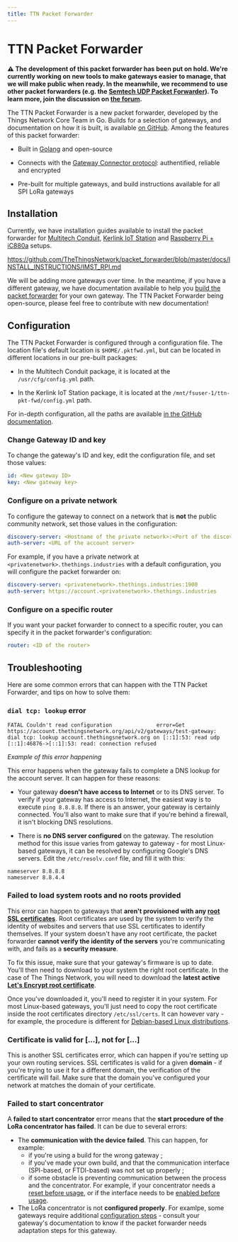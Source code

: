 ```yaml
---
title: TTN Packet Forwarder
---
```


# TTN Packet Forwarder

**⚠️ The development of this packet forwarder has been put on hold. We're currently working on new tools to make gateways easier to manage, that we will make public when ready. In the meanwhile, we recommend to use other packet forwarders (e.g. the [Semtech UDP Packet Forwarder](semtech-udp.md)). To learn more, join the discussion on [the forum](https://www.thethingsnetwork.org/forum/t/new-ttn-packet-forwarder-available/7644/46).**

The TTN Packet Forwarder is a new packet forwarder, developed by the Things Network Core Team in Go. Builds for a selection of gateways, and documentation on how it is built, is available [on GitHub](https://github.com/TheThingsNetwork/packet_forwarder). Among the features of this packet forwarder:

* Built in [Golang](https://golang.org) and open-source

* Connects with the [Gateway Connector protocol](../start/connection.html#gateway-connector-protocol): authentified, reliable and encrypted

* Pre-built for multiple gateways, and build instructions available for all SPI LoRa gateways

## Installation

Currently, we have installation guides available to install the packet forwarder for [Multitech Conduit](https://github.com/TheThingsNetwork/packet_forwarder/blob/master/docs/INSTALL_INSTRUCTIONS/MULTITECH.md), [Kerlink IoT Station](https://github.com/TheThingsNetwork/packet_forwarder/blob/master/docs/INSTALL_INSTRUCTIONS/KERLINK.md) and [Raspberry Pi + iC880a](https://github.com/TheThingsNetwork/packet_forwarder/blob/master/docs/INSTALL_INSTRUCTIONS/KERLINK.md) setups.

https://github.com/TheThingsNetwork/packet_forwarder/blob/master/docs/INSTALL_INSTRUCTIONS/IMST_RPI.md









We will be adding more gateways over time. In the meantime, if you have a different gateway, we have documentation available to help you [build the packet forwarder](https://github.com/TheThingsNetwork/packet_forwarder/blob/master/docs/INSTALL_INSTRUCTIONS/SPI.md) for your own gateway. The TTN Packet Forwarder being open-source, please feel free to contribute with new documentation!

## Configuration

The TTN Packet Forwarder is configured through a configuration file. The location file's default location is `$HOME/.pktfwd.yml`, but can be located in different locations in our pre-built packages:

* In the Multitech Conduit package, it is located at the `/usr/cfg/config.yml` path.

* In the Kerlink IoT Station package, it is located at the `/mnt/fsuser-1/ttn-pkt-fwd/config.yml` path.

For in-depth configuration, all the paths are available [in the GitHub documentation](https://github.com/TheThingsNetwork/packet_forwarder#run).

### Change Gateway ID and key

To change the gateway's ID and key, edit the configuration file, and set those values:

```yaml
id: <New gateway ID>
key: <New gateway key>
```

### Configure on a private network

To configure the gateway to connect on a network that is **not** the public community network, set those values in the configuration:

```yaml
discovery-server: <Hostname of the private network>:<Port of the discovery server>
auth-server: <URL of the account server>
```

For example, if you have a private network at `<privatenetwork>.thethings.industries` with a default configuration, you will configure the packet forwarder on:

```yaml
discovery-server: <privatenetwork>.thethings.industries:1900
auth-server: https://account.<privatenetwork>.thethings.industries
```

### Configure on a specific router

If you want your packet forwarder to connect to a specific router, you can specify it in the packet forwarder's configuration:

```yaml
router: <ID of the router>
```

## Troubleshooting

Here are some common errors that can happen with the TTN Packet Forwarder, and tips on how to solve them:

### `dial tcp: lookup` error

```
FATAL Couldn't read configuration              error=Get https://account.thethingsnetwork.org/api/v2/gateways/test-gateway: dial tcp: lookup account.thethingsnetwork.org on [::1]:53: read udp [::1]:46876->[::1]:53: read: connection refused
```

_Example of this error happening_

This error happens when the gateway fails to complete a DNS lookup for the account server. It can happen for these reasons:

* Your gateway **doesn't have access to Internet** or to its DNS server. To verify if your gateway has access to Internet, the easiest way is to execute `ping 8.8.8.8`. If there is an answer, your gateway is certainly connected. You'll also want to make sure that if you're behind a firewall, it isn't blocking DNS resolutions.

* There is **no DNS server configured** on the gateway. The resolution method for this issue varies from gateway to gateway - for most Linux-based gateways, it can be resolved by configuring Google's DNS servers. Edit the `/etc/resolv.conf` file, and fill it with this:

```
nameserver 8.8.8.8
nameserver 8.8.4.4
```

### Failed to load system roots and no roots provided

This error can happen to gateways that **aren't provisioned with any [root SSL certificates](https://www.globalsign.com/en/ssl-information-center/what-are-certification-authorities-trust-hierarchies/)**. Root certificates are used by the system to verify the identity of websites and servers that use SSL certificates to identify themselves. If your system doesn't have any root certificate, the packet forwarder **cannot verify the identity of the servers** you're communicating with, and fails as a **security measure**.

To fix this issue, make sure that your gateway's firmware is up to date. You'll then need to download to your system the right root certificate. In the case of The Things Network, you will need to download the **latest active [Let's Encrypt root certificate](https://letsencrypt.org/certificates/)**.

Once you've downloaded it, you'll need to register it in your system. For most Linux-based gateways, you'll just need to copy the root certificate inside the root certificates directory `/etc/ssl/certs`. It can however vary - for example, the procedure is different for [Debian-based Linux distributions](http://wiki.cacert.org/FAQ/ImportRootCert#Debian).

### Certificate is valid for [...], not for [...]

This is another SSL certificates error, which can happen if you're setting up your own routing services. SSL certificates is valid for a given **domain** - if you're trying to use it for a different domain, the verification of the certificate will fail. Make sure that the domain you've configured your network at matches the domain of your certificate.

### Failed to start concentrator

A **failed to start concentrator** error means that the **start procedure of the LoRa concentrator has failed**. It can be due to several errors:

* The **communication with the device failed**. This can happen, for example:
  * if you're using a build for the wrong gateway ;
  * if you've made your own build, and that the communication interface (SPI-based, or FTDI-based) was not set up properly ;
  * if some obstacle is preventing communication between the process and the concentrator. For example, if your concentrator needs a [reset before usage](https://github.com/TheThingsNetwork/packet_forwarder/blob/develop/docs/INSTALL_INSTRUCTIONS/IMST_RPI.md#pin-reset), or if the interface needs to be [enabled before usage](https://www.thethingsnetwork.org/forum/t/pause-or-stop-packet-forwarding-on-kerlink/5352/2).
* The LoRa concentrator is not **configured properly**. For examlpe, some gateways require additional [configuration steps](https://github.com/TheThingsNetwork/packet_forwarder/blob/dd535444e02f5ddd3ca379f2de715d417bde0f0c/pktfwd/configuration.go#L18-L21) - consult your gateway's documentation to know if the packet forwarder needs adaptation steps for this gateway.
